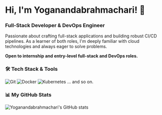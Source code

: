 # Hi, I'm Yoganandabrahmachari! 👋

### Full-Stack Developer & DevOps Engineer

Passionate about crafting full-stack applications and building robust CI/CD pipelines. As a learner of both roles, I'm deeply familiar with cloud technologies and always eager to solve problems.

**Open to internship and entry-level full-stack and DevOps roles.**

### 🛠 Tech Stack & Tools

![Git](https://img.shields.io/badge/git-%23F05033.svg?style=for-the-badge&logo=git&logoColor=white)
![Docker](https://img.shields.io/badge/docker-%230db7ed.svg?style=for-the-badge&logo=docker&logoColor=white)
![Kubernetes](https://img.shields.io/badge/kubernetes-%23326ce5.svg?style=for-the-badge&logo=kubernetes&logoColor=white)
... and so on.
### 📊 My GitHub Stats

![Yoganandabrahmachari's GitHub stats](https://github-readme-stats.vercel.app/api?username=yoganandabrahmachari&show_icons=true&theme=dark)
